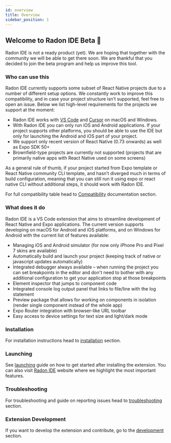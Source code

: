```yaml
---
id: overview
title: Overview
sidebar_position: 1
---
```


## Welcome to Radon IDE Beta 🎉

Radon IDE is not a ready product (yet).
We are hoping that together with the community we will be able to get there soon.
We are thankful that you decided to join the beta program and help us improve this tool.

### Who can use this

Radon IDE currently supports some subset of React Native projects due to a number of different setup options.
We constantly work to improve this compatibility, and in case your project structure isn’t supported, feel free to open an issue.
Below we list high-level requirements for the projects we support at the moment:

- Radon IDE works with [VS Code](https://code.visualstudio.com/) and [Cursor](https://cursor.sh/) on macOS and Windows.
- With Radon IDE you can only run iOS and Android applications. If your project supports other platforms, you should be able to use the IDE but only for launching the Android and iOS part of your project.
- We support only recent version of React Native (0.73 onwards) as well as Expo SDK 50+
- Brownfield-type projects are currently not supported (projects that are primarily native apps with React Native used on some screens)

As a general rule of thumb, if your project started from Expo template or React Native community CLI template, and hasn’t diverged much in terms of build configuration, meaning that you can still run it using expo or react native CLI without additional steps, it should work with Radon IDE.

For full compatibility table head to [Compatibility](/docs/getting-started/compatibility) documentation section.

### What does it do

Radon IDE is a VS Code extension that aims to streamline development of React Native and Expo applications.
The current version supports developing on macOS for Android and iOS platforms, and on Windows for Android with the current list of features available:

- Managing iOS and Android simulator (for now only iPhone Pro and Pixel 7 skins are available)
- Automatically build and launch your project (keeping track of native or javascript updates automatically)
- Integrated debugger always available – when running the project you can set breakpoints in the editor and don't need to bother with any additional configuration to get your application stop at those breakpoints
- Element inspector that jumps to component code
- Integrated console log output panel that links to file/line with the log statement
- Preview package that allows for working on components in isolation (render single component instead of the whole app)
- Expo Router integration with browser-like URL toolbar
- Easy access to device settings for text size and light/dark mode

### Installation

For installation instructions head to [installation](/docs/getting-started/installation) section.

### Launching

See [launching](/docs/getting-started/launching) guide on how to get started after installing the extension. You can also visit [Radon IDE](https://ide.swmansion.com) website where we highlight the most important features.

### Troubleshooting

For troubleshooting and guide on reporting issues head to [troubleshooting](/docs/guides/troubleshooting) section.

### Extension Development

If you want to develop the extension and contribute, go to the [development](/docs/guides/development) section.

